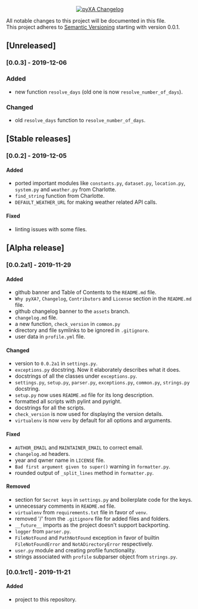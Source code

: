 <p align="center">
  <a href="https://github.com/xames3/pyxa/blob/master/changelog.md">
    <img alt="pyXA Changelog" title="pyXA Changelog" src="https://github.com/xames3/pyxa/blob/assets/files/github_changelog_banner.png?raw=true">
  </a>
</p>

All notable changes to this project will be documented in this file.<br>
This project adheres to [Semantic Versioning](https://semver.org/spec/v2.0.0.html) starting with version 0.0.1.

## [Unreleased]
### [0.0.3] - 2019-12-06
### Added
- new function `resolve_days` (old one is now `resolve_number_of_days`).

### Changed
- old `resolve_days` function to `resolve_number_of_days`.

## [Stable releases]
### [0.0.2] - 2019-12-05
#### Added
- ported important modules like `constants.py`, `dataset.py`, `location.py`, `system.py` and `weather.py` from Charlotte.
- `find_string` function from Charlotte.
- `DEFAULT_WEATHER_URL` for making weather related API calls.

#### Fixed
- linting issues with some files.

## [Alpha release]
### [0.0.2a1] - 2019-11-29

#### Added
- github banner and Table of Contents to the `README.md` file.
- `Why pyXA?`, `Changelog`, `Contributors` and `License` section in the `README.md` file.
- github changelog banner to the `assets` branch.
- `changelog.md` file.
- a new function, `check_version` in `common.py`
- directory and file symlinks to be ignored in `.gitignore`.
- user data in `profile.yml` file.

#### Changed
- version to `0.0.2a1` in `settings.py`.
- `exceptions.py` docstring. Now it elaborately describes what it does.
- docstrings of all the classes under `exceptions.py`.
- `settings.py`, `setup.py`, `parser.py`, `exceptions.py`, `common.py`, `strings.py` docstring. 
- `setup.py` now uses `README.md` file for its long description.
- formatted all scripts with pylint and pyright.
- docstrings for all the scripts.
- `check_version` is now used for displaying the version details.
- `virtualenv` is now `venv` by default for all options and arguments.

#### Fixed
- `AUTHOR_EMAIL` and `MAINTAINER_EMAIL` to correct email.
- `changelog.md` headers.
- year and qwner name in `LICENSE` file.
- `Bad first argument given to super()` warning in `formatter.py`.
- rounded output of `_split_lines` method in `formatter.py`.

#### Removed
- section for `Secret keys` in `settings.py` and boilerplate code for the keys.
- unnecessary comments in `README.md` file.
- `virtualenv` from `requirements.txt` file in favor of `venv`.
- removed '/' from the `.gitignore` file for added files and folders.
- `__future__` imports as the project doesn't support backporting.
- `logger` from `parser.py`.
- `FileNotFound` and `PathNotFound` exception in favor of builtin `FileNotFoundError` and `NotADirectoryError` respectively.
- `user.py` module and creating profile functionality.
- strings associated with `profile` subparser object from `strings.py`.

### [0.0.1rc1] - 2019-11-21

#### Added
- project to this repository.
